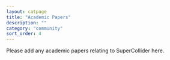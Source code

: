 ```yaml
---
layout: catpage
title: "Academic Papers"
description: ""
category: "community"
sort_order: 4
---
```


Please add any academic papers relating to SuperCollider here.


